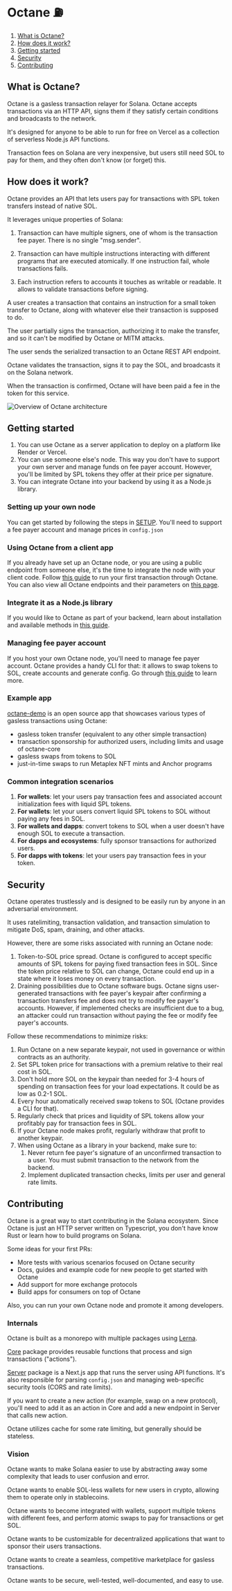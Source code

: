 # Octane ⛽

1. [What is Octane?](#what-is-octane)
2. [How does it work?](#how-does-it-work)
3. [Getting started](#getting-started)
4. [Security](#security)
5. [Contributing](#contributing)

## What is Octane?

Octane is a gasless transaction relayer for Solana. Octane accepts transactions via an HTTP API, signs them if they satisfy certain conditions and broadcasts to the network.

It's designed for anyone to be able to run for free on Vercel as a collection of serverless Node.js API functions.

Transaction fees on Solana are very inexpensive, but users still need SOL to pay for them, and they often don't know (or forget) this.

## How does it work?

Octane provides an API that lets users pay for transactions with SPL token transfers instead of native SOL.

It leverages unique properties of Solana:

1) Transaction can have multiple signers, one of whom is the transaction fee payer. There is no single "msg.sender".

2) Transaction can have multiple instructions interacting with different programs that are executed atomically. If one instruction fail, whole transactions fails.

3) Each instruction refers to accounts it touches as writable or readable. It allows to validate transactions before signing.

A user creates a transaction that contains an instruction for a small token transfer to Octane, along with whatever else their transaction is supposed to do.

The user partially signs the transaction, authorizing it to make the transfer, and so it can't be modified by Octane or MITM attacks.

The user sends the serialized transaction to an Octane REST API endpoint.

Octane validates the transaction, signs it to pay the SOL, and broadcasts it on the Solana network.

When the transaction is confirmed, Octane will have been paid a fee in the token for this service.

![Overview of Octane architecture](overview.png)

## Getting started

1. You can use Octane as a server application to deploy on a platform like Render or Vercel.
2. You can use someone else's node. This way you don't have to support your own server and manage funds on fee payer account. However, you'll be limited by SPL tokens they offer at their price per signature.
3. You can integrate Octane into your backend by using it as a Node.js library.

### Setting up your own node

You can get started by following the steps in [SETUP](SETUP.md). You'll need to support a fee payer account and manage prices in `config.json`

### Using Octane from a client app

If you already have set up an Octane node, or you are using a public endpoint from someone else, it's the time to integrate the node with your client code. Follow [this guide](docs/example-integration.md) to run your first transaction through Octane. You can also view all Octane endpoints and their parameters on [this page](docs/endpoints.md).

### Integrate it as a Node.js library

If you would like to Octane as part of your backend, learn about installation and available methods in [this guide](docs/library.md).

### Managing fee payer account

If you host your own Octane node, you'll need to manage fee payer account. Octane provides a handy CLI for that: it allows to swap tokens to SOL, create accounts and generate config. Go through [this guide](docs/CLI.md) to learn more.

### Example app

[octane-demo](https://github.com/sevazhidkov/octane-demo) is an open source app that showcases various types of gasless transactions using Octane:
* gasless token transfer (equivalent to any other simple transaction)
* transaction sponsorship for authorized users, including limits and usage of octane-core
* gasless swaps from tokens to SOL
* just-in-time swaps to run Metaplex NFT mints and Anchor programs

### Common integration scenarios

1. **For wallets**: let your users pay transaction fees and associated account initialization fees with liquid SPL tokens.
2. **For wallets**: let your users convert liquid SPL tokens to SOL without paying any fees in SOL.
3. **For wallets and dapps**: convert tokens to SOL when a user doesn't have enough SOL to execute a transaction.
4. **For dapps and ecosystems**: fully sponsor transactions for authorized users.
5. **For dapps with tokens**: let your users pay transaction fees in your token.

## Security

Octane operates trustlessly and is designed to be easily run by anyone in an adversarial environment.

It uses ratelimiting, transaction validation, and transaction simulation to mitigate DoS, spam, draining, and other attacks.

However, there are some risks associated with running an Octane node:

1) Token-to-SOL price spread. Octane is configured to accept specific amounts of SPL tokens for paying fixed transaction fees in SOL. Since the token price relative to SOL can change, Octane could end up in a state where it loses money on every transaction.
2) Draining possibilities due to Octane software bugs. Octane signs user-generated transactions with fee payer's keypair after confirming a transaction transfers fee and does not try to modify fee payer's accounts.  However, if implemented checks are insufficient due to a bug, an attacker could run transaction without paying the fee or modify fee payer's accounts.

Follow these recommendations to minimize risks:
1. Run Octane on a new separate keypair, not used in governance or within contracts as an authority.
2. Set SPL token price for transactions with a premium relative to their real cost in SOL.
3. Don't hold more SOL on the keypair than needed for 3-4 hours of spending on transaction fees for your load expectations. It could be as low as 0.2-1 SOL.
4. Every hour automatically received swap tokens to SOL (Octane provides a CLI for that).
5. Regularly check that prices and liquidity of SPL tokens allow your profitably pay for transaction fees in SOL.
6. If your Octane node makes profit, regularly withdraw that profit to another keypair.
7. When using Octane as a library in your backend, make sure to:
    1. Never return fee payer's signature of an unconfirmed transaction to a user. You must submit transaction to the network from the backend.
    2. Implement duplicated transaction checks, limits per user and general rate limits.

## Contributing

Octane is a great way to start contributing in the Solana ecosystem. Since Octane is just an HTTP server written on Typescript, you don't have know Rust or learn how to build programs on Solana.

Some ideas for your first PRs:
* More tests with various scenarios focused on Octane security
* Docs, guides and example code for new people to get started with Octane
* Add support for more exchange protocols
* Build apps for consumers on top of Octane

Also, you can run your own Octane node and promote it among developers.

### Internals

Octane is built as a monorepo with multiple packages using [Lerna](https://lerna.js.org/).

[Core](https://github.com/solana-labs/octane/tree/master/packages/core) package provides reusable functions that process and sign transactions ("actions").

[Server](https://github.com/solana-labs/octane/tree/master/packages/package) package is a Next.js app that runs the server using API functions. It's also responsible for parsing `config.json` and managing web-specific security tools (CORS and rate limits).

If you want to create a new action (for example, swap on a new protocol), you'll need to add it as an action in Core and add a new endpoint in Server that calls new action.

Octane utilizes cache for some rate limiting, but generally should be stateless.

### Vision

Octane wants to make Solana easier to use by abstracting away some complexity that leads to user confusion and error.

Octane wants to enable SOL-less wallets for new users in crypto, allowing them to operate only in stablecoins.

Octane wants to become integrated with wallets, support multiple tokens with different fees, and perform atomic swaps to pay for transactions or get SOL.

Octane wants to be customizable for decentralized applications that want to sponsor their users transactions.

Octane wants to create a seamless, competitive marketplace for gasless transactions.

Octane wants to be secure, well-tested, well-documented, and easy to use.
